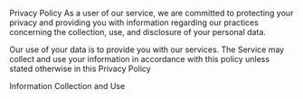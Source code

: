 Privacy Policy
As a user of our service, we are committed to protecting your privacy and providing you with information regarding our practices concerning the collection, use, and disclosure of your personal data.

Our use of your data is to provide you with our services. The Service may collect and use your information in accordance with this policy unless stated otherwise in this Privacy Policy

Information Collection and Use
